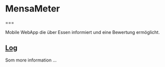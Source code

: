 # MensaMeter
===

Mobile WebApp die über Essen informiert und eine Bewertung ermöglicht.

## [Log](https://github.com/invad0r/MensaMeter/blob/master/log.md)


Som more information ...